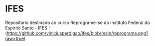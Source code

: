 # IFES
Repositório destinado ao curso Reprograme-se do Instituto Federal do Espirito Santo - IFES
!(https://github.com/viniciusperdigao/ifes/blob/main/reprograme.png?raw=true)
